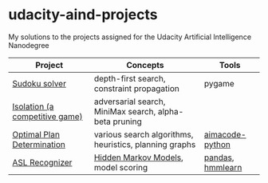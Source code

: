 # udacity-aind-projects
My solutions to the projects assigned for the Udacity Artificial Intelligence Nanodegree

Project | Concepts | Tools 
--- | --- | ---
[Sudoku solver](P1_Diagonal_Sudoku) | depth-first search, constraint propagation | pygame
[Isolation (a competitive game)](P2_Isolation) |  adversarial search, MiniMax search, alpha-beta pruning | 
[Optimal Plan Determination](P3_Planning) | various search algorithms, heuristics, planning graphs | [aimacode-python](https://github.com/aimacode/aima-python)
[ASL Recognizer](P4_ASL_Recognizer) | [Hidden Markov Models](https://en.wikipedia.org/wiki/Hidden_Markov_model), model scoring  | [pandas](https://pandas.pydata.org/), [hmmlearn](https://hmmlearn.readthedocs.io/)
